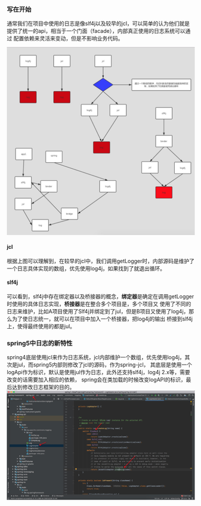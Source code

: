 ### 写在开始
通常我们在项目中使用的日志是像slf4j以及较早的jcl，可以简单的认为他们就是提供了统一的api，相当于一个门面（facade），内部真正使用的日志系统可以通过
配置依赖来灵活来变动，但是不影响业务代码。

![log](../../images/log.png)

#### jcl
根据上图可以理解到，在较早的jcl中，我们调用getLogger时，内部源码是维护了一个日志具体实现的数组，优先使用log4j，如果找到了就退出循环。

#### slf4j
可以看到，slf4j中存在绑定器以及桥接器的概念，**绑定器**是确定在调用getLogger时使用的具体日志实现，**桥接器**是在整合多个项目是，多个项目又
使用了不同的日志来维护，比如A项目使用了Slf4j并绑定到了jul，但是B项目又使用了log4j，那么为了使日志统一，就可以在项目中加入一个桥接器，把log4j的输出
桥接到slf4j上，使得最终使用的都是jul。


### spring5中日志的新特性
spring4底层使用jcl来作为日志系统，jcl内部维护一个数组，优先使用log4j，其次是jul，而spring5内部则修改了jcl的源码，作为spring-jcl，
其底层是使用一个logApi作为标识，默认是使用jul作为日志，此外还支持slf4j，log4j 2.x等，需要改变的话需要加入相应的依赖，
spring会在类加载的时候改变logAPI的标识，最后达到修改日志框架的目的。
![spring-jcl](../../images/spring-jcl.png)
